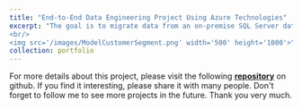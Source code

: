 ```yaml
---
title: "End-to-End Data Engineering Project Using Azure Technologies"
excerpt: "The goal is to migrate data from an on-premise SQL Server database to the Azure cloud, transform it, and analyze it using popular Azure tools. The project follows a typical data lakehouse architecture, leveraging Azure Data Factory, Azure Databricks, Azure Synapse Analytics, Azure Data Lake Gen2, and Power BI to handle different stages of data ingestion, transformation, storage, and reporting.
<br/>
<img src='/images/ModelCustomerSegment.png' width='500' height='1000'>"
collection: portfolio
---
```

For more details about this project, please visit the following **[repository](https://github.com/duan-n2d/Azure-End-to-End-Data-Engineering-Solution)** on github. If you find it interesting, please share it with many people. Don't forget to follow me to see more projects in the future. Thank you very much.